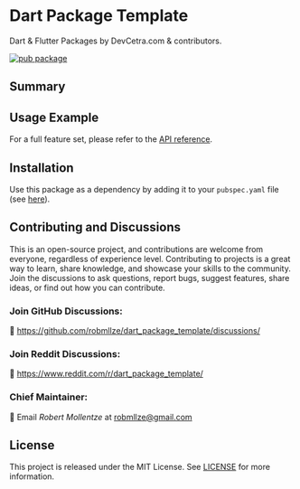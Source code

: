 # Dart Package Template

Dart & Flutter Packages by DevCetra.com & contributors.

[![pub package](https://img.shields.io/pub/v/dart_package_template.svg)](https://pub.dev/packages/dart_package_template)

## Summary

<!-- Write here what this package can do in a nutshell-->

## Usage Example

For a full feature set, please refer to the [API reference](https://pub.dev/documentation/dart_package_template/).

## Installation

Use this package as a dependency by adding it to your `pubspec.yaml` file (see [here](https://pub.dev/packages/dart_package_template/install)).

## Contributing and Discussions

This is an open-source project, and contributions are welcome from everyone, regardless of experience level. Contributing to projects is a great way to learn, share knowledge, and showcase your skills to the community. Join the discussions to ask questions, report bugs, suggest features, share ideas, or find out how you can contribute.

### Join GitHub Discussions:

💬 https://github.com/robmllze/dart_package_template/discussions/

### Join Reddit Discussions:

💬 https://www.reddit.com/r/dart_package_template/

### Chief Maintainer:

📧 Email _Robert Mollentze_ at robmllze@gmail.com

## License

This project is released under the MIT License. See [LICENSE](https://raw.githubusercontent.com/robmllze/dart_package_template/main/LICENSE) for more information.
